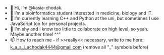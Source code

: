 - 👋 Hi, I’m @kasia-chodak.
- 👀 I’m a bioinformatics student interested in medicine, biology and IT.
- 🌱 I’m currently learning C++ and Python at the uni, but sometimes I use JavaScript too for personal projects. 
- 💞️ I’m shy and I know too little to collaborate on high level, so yeah. Maybe another time! ^^"
- 📫 How to reach me - if >>really<< necessary, write to me here: k_a_s_i_achodak4444@gmail.com (remove all "_" symbols before)
